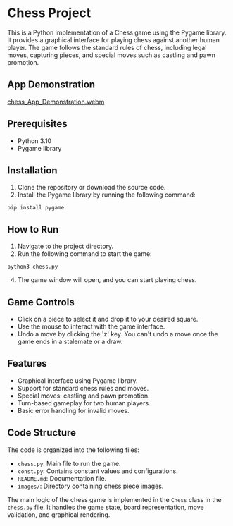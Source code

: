 # Chess Project

This is a Python implementation of a Chess game using the Pygame library. It provides a graphical interface for playing chess against another human player. The game follows the standard rules of chess, including legal moves, capturing pieces, and special moves such as castling and pawn promotion.

## App Demonstration
[chess_App_Demonstration.webm](https://github.com/taha59/Chess/assets/90119856/01bc51e6-a6f8-44f1-8b14-34e0dcce3161)

## Prerequisites

- Python 3.10
- Pygame library

## Installation

1. Clone the repository or download the source code.
2. Install the Pygame library by running the following command:
```
pip install pygame
```

## How to Run

1. Navigate to the project directory.
2. Run the following command to start the game:
```
python3 chess.py
```
4. The game window will open, and you can start playing chess.

## Game Controls

- Click on a piece to select it and drop it to your desired square.
- Use the mouse to interact with the game interface.
- Undo a move by clicking the 'z' key. You can't undo a move once the game ends in a stalemate or a draw.

## Features

- Graphical interface using Pygame library.
- Support for standard chess rules and moves.
- Special moves: castling and pawn promotion.
- Turn-based gameplay for two human players.
- Basic error handling for invalid moves.

## Code Structure

The code is organized into the following files:

- `chess.py`: Main file to run the game.
- `const.py`: Contains constant values and configurations.
- `README.md`: Documentation file.
- `images/`: Directory containing chess piece images.

The main logic of the chess game is implemented in the `Chess` class in the `chess.py` file. It handles the game state, board representation, move validation, and graphical rendering.

